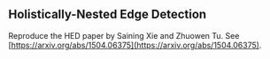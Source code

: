 
## Holistically-Nested Edge Detection

Reproduce the HED paper by Saining Xie and Zhuowen Tu. See [https://arxiv.org/abs/1504.06375](https://arxiv.org/abs/1504.06375).
